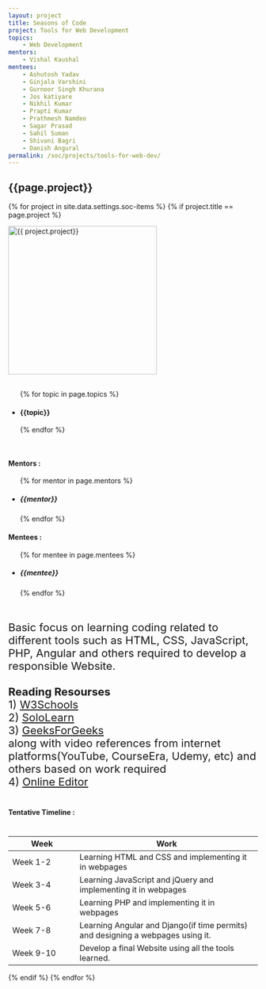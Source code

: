 ```yaml
---
layout: project
title: Seasons of Code
project: Tools for Web Development
topics:
    - Web Development
mentors:
    - Vishal Kaushal 
mentees:
    - Ashutosh Yadav
    - Ginjala Varshini
    - Gurnoor Singh Khurana
    - Jos katiyare
    - Nikhil Kumar
    - Prapti Kumar
    - Prathmesh Namdeo
    - Sagar Prasad
    - Sahil Suman
    - Shivani Bagri
    - Danish Angural
permalink: /soc/projects/tools-for-web-dev/
---
```


<h2 class="display1 m-3 p-3 text-center">{{page.project}}</h2>

{% for project in site.data.settings.soc-items %}
{% if project.title == page.project %}
<div>
    <img src="{{ site.baseurl }}/{{ project.image }}"  width = "300" height="300" alt="{{ project.project}}" class="border rounded img-soc">
</div>
<div>
    <br>
    <ul>
        {% for topic in page.topics %}
        <li><h4 class="text-primary text-center">{{topic}}</h4></li>
        {% endfor %}
    </ul>
    <br>
    <h4 class="display3  ">Mentors :</h4> 
    <ul>
        {% for mentor in page.mentors %}
        <li><h5 class=" ">{{mentor}}</h5></li>
        {% endfor %}
    </ul>
    <h4 class="display3  ">Mentees :</h4> 
    <ul>
        {% for mentee in page.mentees %}
        <li><h5 class="">{{mentee}}</h5></li>
        {% endfor %}
    </ul>
</div>
<div>
    <p class="display3" style = "font-size:22px;" >
        <br>
        Basic focus on learning coding related to different tools such as HTML, CSS, JavaScript, PHP, Angular and others required to develop a responsible Website.
        <br><br>
        <b>Reading Resourses</b><br>
          1) <a href="https://www.w3schools.com/">W3Schools</a> <br>
          2) <a href="https://www.sololearn.com/">SoloLearn</a><br>
          3) <a href="https://www.geeksforgeeks.org/">GeeksForGeeks</a><br>
          along with video references from internet platforms(YouTube, CourseEra, Udemy, etc) and others based on work required<br>
          4) <a href="https://www.tutorialspoint.com/codingground.htm">Online Editor</a><br>  
    </p>
</div>
<div>
    <h4 class="display3" style="margin:40px 0px 40px 0px;">Tentative Timeline :</h4>
    <table class="table table-striped">
    <thead>
        <tr>
        <th>Week</th>
        <th>Work</th>
        </tr>
    </thead>
    <tbody>
        <tr>
        <td style='width: 120px'>Week 1-2</td>
        <td>Learning HTML and CSS and implementing it in webpages</td>
    </tr>
    <tr>
      <td>Week 3-4</td>
      <td>Learning JavaScript and jQuery and implementing it in webpages</td>
    </tr>
    <tr>
      <td>Week 5-6</td>
      <td>Learning PHP and implementing it in webpages</td>
    </tr>
    <tr>
      <td>Week 7-8</td>
      <td>Learning Angular and Django(if time permits) and designing a webpages using it.</td>
    </tr>
    <tr>
      <td>Week 9-10</td>
      <td>Develop a final Website using all the tools learned.</td>
    </tr>
    </tbody>
    </table>
</div>
{% endif %}
{% endfor %}